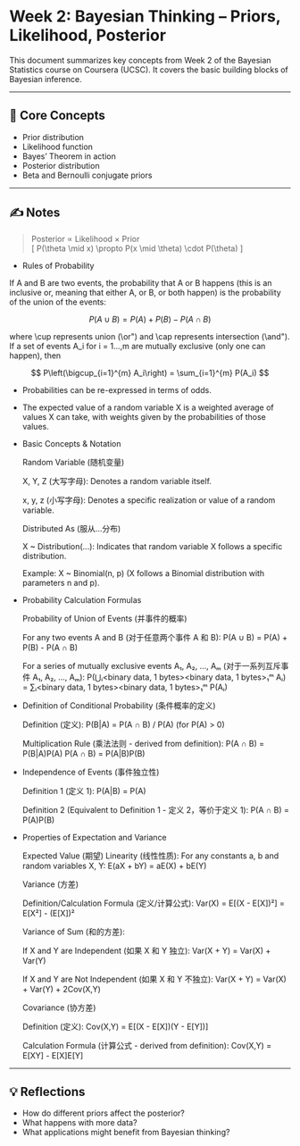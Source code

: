 # Week 2: Bayesian Thinking – Priors, Likelihood, Posterior

This document summarizes key concepts from Week 2 of the Bayesian Statistics course on Coursera (UCSC). It covers the basic building blocks of Bayesian inference.

---

## 🔑 Core Concepts

- Prior distribution
- Likelihood function
- Bayes’ Theorem in action
- Posterior distribution
- Beta and Bernoulli conjugate priors

---

## ✍️ Notes

> Posterior ∝ Likelihood × Prior  
> \[
P(\theta \mid x) \propto P(x \mid \theta) \cdot P(\theta)
\]

- Rules of Probability

If A and B are two events, the probability that A or B happens (this is an inclusive or, meaning that either A, or B, or both happen) is the probability of the union of the events:

$$ P(A \cup B) = P(A) + P(B) - P(A \cap B) $$

where \cup represents union (\or") and \cap represents intersection (\and"). If a set of events A_i for i = 1...,m are mutually exclusive (only one can happen), then

$$ P\left(\bigcup_{i=1}^{m} A_i\right) = \sum_{i=1}^{m} P(A_i) $$ 

- Probabilities can be re-expressed in terms of odds.
- The expected value of a random variable X is a weighted average of values X can take, with weights given by the probabilities of those values.

- Basic Concepts & Notation

  Random Variable (随机变量)

  X, Y, Z (大写字母): Denotes a random variable itself.

  x, y, z (小写字母): Denotes a specific realization or value of a random variable.

  Distributed As (服从...分布)

  X ~ Distribution(...): Indicates that random variable X follows a specific distribution.

  Example: X ~ Binomial(n, p) (X follows a Binomial distribution with parameters n and p).

- Probability Calculation Formulas
  
  Probability of Union of Events (并事件的概率)

  For any two events A and B (对于任意两个事件 A 和 B):
  P(A ∪ B) = P(A) + P(B) - P(A ∩ B)

  For a series of mutually exclusive events A₁, A₂, ..., Aₘ (对于一系列互斥事件 A₁, A₂, ..., Aₘ):
  P(⋃ᵢ<binary data, 1 bytes><binary data, 1 bytes>₁ᵐ Aᵢ) = ∑ᵢ<binary data, 1 bytes><binary data, 1 bytes>₁ᵐ P(Aᵢ)

- Definition of Conditional Probability (条件概率的定义)

  Definition (定义):
  P(B|A) = P(A ∩ B) / P(A) (for P(A) > 0)

  Multiplication Rule (乘法法则 - derived from definition):
  P(A ∩ B) = P(B|A)P(A)
  P(A ∩ B) = P(A|B)P(B)

- Independence of Events (事件独立性)

  Definition 1 (定义 1):
  P(A|B) = P(A)

  Definition 2 (Equivalent to Definition 1 - 定义 2，等价于定义 1):
  P(A ∩ B) = P(A)P(B)

- Properties of Expectation and Variance

  Expected Value (期望)
  Linearity (线性性质): For any constants a, b and random variables X, Y:
  E(aX + bY) = aE(X) + bE(Y)

  Variance (方差)

  Definition/Calculation Formula (定义/计算公式):
  Var(X) = E[(X - E[X])²] = E[X²] - (E[X])²

  Variance of Sum (和的方差):

  If X and Y are Independent (如果 X 和 Y 独立):
  Var(X + Y) = Var(X) + Var(Y)

  If X and Y are Not Independent (如果 X 和 Y 不独立):
  Var(X + Y) = Var(X) + Var(Y) + 2Cov(X,Y)

  Covariance (协方差)

  Definition (定义):
  Cov(X,Y) = E[(X - E[X])(Y - E[Y])]

  Calculation Formula (计算公式 - derived from definition):
  Cov(X,Y) = E[XY] - E[X]E[Y]

---

## 💡 Reflections

- How do different priors affect the posterior?
- What happens with more data?
- What applications might benefit from Bayesian thinking?
